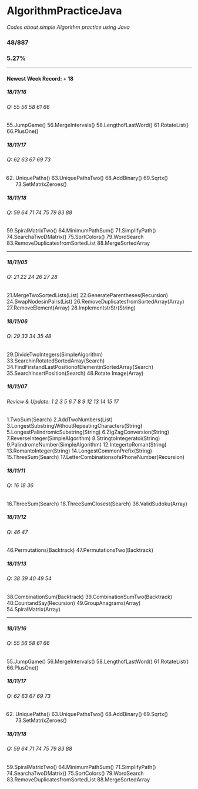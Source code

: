 # AlgorithmPracticeJava
*Codes about simple Algorithm practice using Java*

### 48/887
### 5.27%

--------------------------------------------------------
#### Newest Week Record: + 18
##### 18/11/16
###### Q: 55 56 58 61 66
55.JumpGame()  56.MergeIntervals()  58.LengthofLastWord()  61.RotateList()  66.PlusOne()
##### 18/11/17
###### Q: 62 63 67 69 73
62.	UniquePaths()  63.UniquePathsTwo()  68.AddBinary()  69.Sqrtx()  73.SetMatrixZeroes()
##### 18/11/18
###### Q: 59 64 71 74 75 79 83 88
59.SpiralMatrixTwo() 64.MinimumPathSum() 71.SimplifyPath() 74.SearchaTwoDMatrix() 75.SortColors() 79.WordSearch 83.RemoveDuplicatesfromSortedList 88.MergeSortedArray

--------------------------------------------------------
##### 18/11/05
###### Q: 21 22 24 26 27 28
21.MergeTwoSortedLists(List)  22.GenerateParentheses(Recursion)  24.SwapNodesinPairs(List)  26.RemoveDuplicatesfromSortedArray(Array)  27.RemoveElement(Array)  28.ImplementstrStr(String)
##### 18/11/06
###### Q: 29 33 34 35 48
29.DivideTwoIntegers(SimpleAlgorithm)  33.SearchinRotatedSortedArray(Search)  34.FindFirstandLastPositionofElementinSortedArray(Search)  35.SearchInsertPosition(Search)  48.Rotate Image(Array)
##### 18/11/07
###### Review & Update: 1 2 3 5 6 7 8 9 12 13 14 15 17
1.TwoSum(Search)  2.AddTwoNumbers(List)  3.LongestSubstringWithoutRepeatingCharacters(String)  5.LongestPalindromicSubstring(String)  6.ZigZagConversion(String)  7.ReverseInteger(SimpleAlgorithm)  8.StringtoIntegeratoi(String)  9.PalindromeNumber(SimpleAlgorithm)  12.IntegertoRoman(String)  13.RomantoInteger(String)  14.LongestCommonPrefix(String)  15.ThreeSum(Search)  17.LetterCombinationsofaPhoneNumber(Recursion)
##### 18/11/11
###### Q: 16 18 36
16.ThreeSum(Search)  18.ThreeSumClosest(Search)  36.ValidSudoku(Array)
##### 18/11/12
###### Q: 46 47
46.Permutations(Backtrack)  47.PermutationsTwo(Backtrack)
##### 18/11/13
###### Q: 38 39 40 49 54
38.CombinationSum(Backtrack)  39.CombinationSumTwo(Backtrack)  40.CountandSay(Recursion)  49.GroupAnagrams(Array)  54.SpiralMatrix(Array)

--------------------------------------------------------
##### 18/11/16
###### Q: 55 56 58 61 66
55.JumpGame()  56.MergeIntervals()  58.LengthofLastWord()  61.RotateList()  66.PlusOne()
##### 18/11/17
###### Q: 62 63 67 69 73
62.	UniquePaths()  63.UniquePathsTwo()  68.AddBinary()  69.Sqrtx()  73.SetMatrixZeroes()
##### 18/11/18
###### Q: 59 64 71 74 75 79 83 88
59.SpiralMatrixTwo() 64.MinimumPathSum() 71.SimplifyPath() 74.SearchaTwoDMatrix() 75.SortColors() 79.WordSearch 83.RemoveDuplicatesfromSortedList 88.MergeSortedArray
